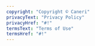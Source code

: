 ```yaml
---
copyright: "Copyright © Caneri"
privacyText: "Privacy Policy"
privacyHref: "#!"
termsText: "Terms of Use"
termsHref: "#!"
---
```

